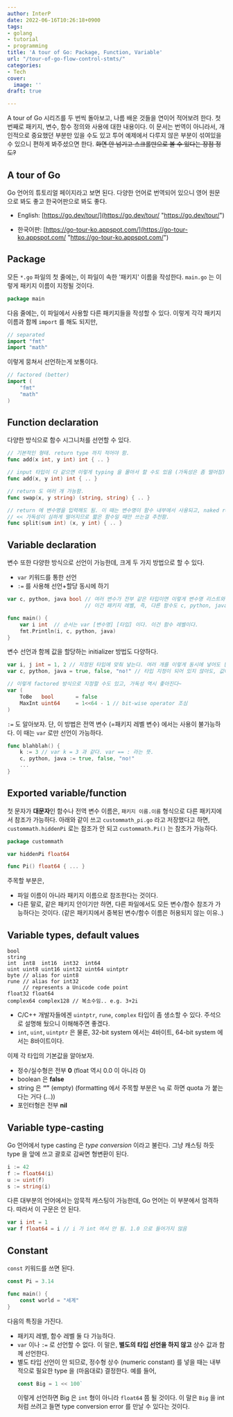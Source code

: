 ```yaml
---
author: InterP
date: 2022-06-16T10:26:18+0900
tags:
- golang
- tutorial
- programming
title: 'A tour of Go: Package, Function, Variable'
url: "/tour-of-go-flow-control-stmts/"
categories:
- Tech
cover:
  image: ''
draft: true

---
```

A tour of Go 시리즈를 두 번씩 돌아보고, 나름 배운 것들을 연이어 적어보려 한다. 첫 번째로 패키지, 변수, 함수 정의와 사용에 대한 내용이다. 이 문서는 번역이 아니라서, 개인적으로 중요했던 부분만 있을 수도 있고 투어 예제에서 다루지 않은 부분이 섞여있을 수 있으니 편하게 봐주셨으면 한다. ~~화면 안 넘기고 스크롤만으로 볼 수 있다는 장점 정도?~~

## A tour of Go

Go 언어의 튜토리얼 페이지라고 보면 된다. 다양한 언어로 번역되어 있으니 영어 원문으로 봐도 좋고 한국어판으로 봐도 좋다.

* English: [https://go.dev/tour/](https://go.dev/tour/ "https://go.dev/tour/")


* 한국어판: [https://go-tour-ko.appspot.com/](https://go-tour-ko.appspot.com/ "https://go-tour-ko.appspot.com/")

## Package

모든 `*.go` 파일의 첫 줄에는, 이 파일이 속한 '패키지' 이름을 작성한다. `main.go` 는 이렇게 패키지 이름이 지정될 것이다.

```go
package main
```

다음 줄에는, 이 파일에서 사용할 다른 패키지들을 작성할 수 있다. 이렇게 각각 패키지 이름과 함께 `import` 를 해도 되지만,
```go
// separated
import "fmt"
import "math"
```
이렇게 뭉쳐서 선언하는게 보통이다.
```go
// factored (better)
import (
	"fmt"
	"math"
)
```

## Function declaration
다양한 방식으로 함수 시그니처를 선언할 수 있다.
```go
// 기본적인 형태. return type 까지 적어야 함.
func add(x int, y int) int { .. }

// input 타입이 다 같으면 이렇게 typing 을 몰아서 할 수도 있음 (가독성은 좀 떨어짐)
func add(x, y int) int { .. }     

// return 도 여러 개 가능함.
func swap(x, y string) (string, string) { .. }

// return 에 변수명을 입력해도 됨. 이 때는 변수명이 함수 내부에서 사용되고, naked return 으로 리턴함 ('return' 만 씀) 
// << 가독성이 심하게 떨어지므로 짧은 함수일 때만 쓰는걸 추천함.
func split(sum int) (x, y int) { .. }
```

## Variable declaration
변수 또한 다양한 방식으로 선언이 가능한데, 크게 두 가지 방법으로 할 수 있다.
* `var` 키워드를 통한 선언
* `:=` 를 사용해 선언+할당 동시에 하기
```go
var c, python, java bool // 여러 변수가 전부 같은 타입이면 이렇게 변수명 리스트와 마지막 타입 한 번만 적어서 정의해도 됨.
                         // 이건 패키지 레벨, 즉, 다른 함수도 c, python, java 를 모두 접근할 수 있다.

func main() {
	var i int  // 순서는 var [변수명] [타입] 이다. 이건 함수 레벨이다.
	fmt.Println(i, c, python, java)
}
```
변수 선언과 함께 값을 할당하는 initializer 방법도 다양하다.
```go
var i, j int = 1, 2 // 지정된 타입에 맞춰 넣는다. 여러 개를 이렇게 동시에 넣어도 된다. (이 경우에 j = "str" 하면 에러 난다)
var c, python, java = true, false, "no!" // 타입 지정이 되어 있지 않아도, 값에 따라 개별로 설정된다. 앞부터 bool, bool, string 이 된다.

// 이렇게 factored 방식으로 지정할 수도 있고, 가독성 역시 좋아진다~
var (
	ToBe   bool       = false
	MaxInt uint64     = 1<<64 - 1 // bit-wise operator 조심
)
```
`:=` 도 알아보자. 단, 이 방법은 전역 변수 (=패키지 레벨 변수) 에서는 사용이 불가능하다. 이 때는 `var` 로만 선언이 가능하다.
```go
func blahblah() {
	k := 3 // var k = 3 과 같다. var == : 라는 뜻.
	c, python, java := true, false, "no!"
	...
}
```

## Exported variable/function

첫 문자가 **대문자**인 함수나 전역 변수 이름은, `패키지 이름.이름` 형식으로 다른 패키지에서 참조가 가능하다. 아래와 같이 쓰고 `custommath_pi.go` 라고 저장했다고 하면, `custommath.hiddenPi` 로는 참조가 안 되고 `custommath.Pi()` 는 참조가 가능하다. 
```go
package custommath

var hiddenPi float64

func Pi() float64 { ... }
```
주목할 부분은, 
* 파일 이름이 아니라 패키지 이름으로 참조한다는 것이다.
* 다른 말로, 같은 패키지 안이기만 하면, 다른 파일에서도 모든 변수/함수 참조가 가능하다는 것이다. (같은 패키지에서 중복된 변수/함수 이름은 허용되지 않는 이유..)

## Variable types, default values
```
bool
string
int  int8  int16  int32  int64
uint uint8 uint16 uint32 uint64 uintptr
byte // alias for uint8
rune // alias for int32
     // represents a Unicode code point
float32 float64
complex64 complex128 // 복소수임.. e.g. 3+2i
```
* C/C++ 개발자들에겐 `uintptr`, `rune`, `complex` 타입이 좀 생소할 수 있다. 주석으로 설명해 뒀으니 이해해주면 좋겠다.
* `int`, `uint`, `uintptr` 은 물론, 32-bit system 에서는 4바이트, 64-bit system 에서는 8바이트이다.

이제 각 타입의 기본값을 알아보자.
- 정수/실수형은 전부 **0** (float 역시 0.0 이 아니라 0)
- boolean 은 **false**
- string 은 **“”** (empty) (formatting 에서 주목할 부분은 `%q` 로 하면 quota 가 붙는다는 거다 (...))
- 포인터형은 전부 **nil**

## Variable type-casting
Go 언어에서 type casting 은 *type conversion* 이라고 불린다. 그냥 캐스팅 하듯 type 을 앞에 쓰고 괄호로 감싸면 형변환이 된다.
```go
i := 42
f := float64(i)
u := uint(f)
s := string(i)
```
다른 대부분의 언어에서는 암묵적 캐스팅이 가능한데, Go 언어는 이 부분에서 엄격하다. 따라서 이 구문은 안 된다.
```go
var i int = 1
var f float64 = i // i 가 int 여서 안 됨. 1.0 으로 들어가지 않음
```

## Constant
`const` 키워드를 쓰면 된다.
```go
const Pi = 3.14

func main() {
	const world = "세계"
}
```
다음의 특징을 가진다.
- 패키지 레벨, 함수 레벨 둘 다 가능하다.
- `var` 이나 `:=` 로 선언할 수 없다. 이 말은, **별도의 타입 선언을 하지 않고** 상수 값과 함께 선언한다.
- 별도 타입 선언이 안 되므로, 정수형 상수 (numeric constant) 를 넣을 때는 내부적으로 필요한 type 을 (마음대로) 결정한다. 예를 들어,  
  ```go
  const Big = 1 << 100`
  ```   
  이렇게 선언하면 Big 은 `int` 형이 아니라 `float64` 쯤 될 것이다. 이 말은 `Big` 을 int 처럼 쓰려고 들면 type conversion error 를 만날 수 있다는 것이다.
